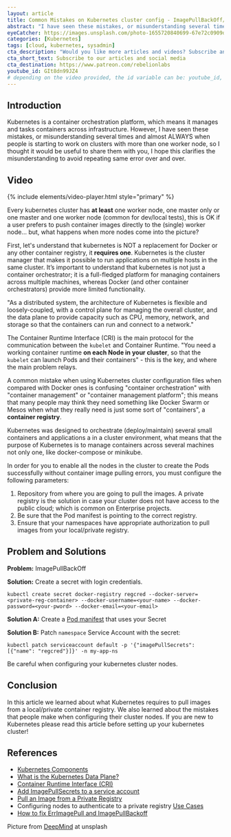 ```yaml
---
layout: article
title: Common Mistakes on Kubernetes cluster config - ImagePullBackOff/ErrImagePull error
abstract: "I have seen these mistakes, or misunderstanding several times and almost ALWAYS when people is starting to work on clusters with more than one worker node, so I thought it would be useful to share them with you."
eyeCatcher: https://images.unsplash.com/photo-1655720840699-67e72c0909d1?ixlib=rb-1.2.1&ixid=MnwxMjA3fDB8MHxwaG90by1wYWdlfHx8fGVufDB8fHx8&auto=format&fit=crop&w=1567&q=80
categories: [Kubernetes]
tags: [cloud, kubernetes, sysadmin]
cta_description: "Would you like more articles and videos? Subscribe and be notified when more material is available"
cta_short_text: Subscribe to our articles and social media
cta_destination: https://www.patreon.com/rebelionlabs
youtube_id: GIt8dn99JZ4
# depending on the video provided, the id variable can be: youtube_id, vimeo_id... etc. Ref: https://github.com/nathancy/jekyll-embed-video
---
```


## Introduction

Kubernetes is a container orchestration platform, which means it manages and tasks containers across infrastructure. However, I have seen these mistakes, or misunderstanding several times and almost ALWAYS when people is starting to work on clusters with more than one worker node, so I thought it would be useful to share them with you, I hope this clarifies the misunderstanding to avoid repeating same error over and over.

## Video

{% include elements/video-player.html style="primary" %}

Every kubernetes cluster has **at least** one worker node, one master only or one master and one worker node (common for dev/local tests), this is OK if a user prefers to push container images directly to the (single) worker node... but, what happens when more nodes come into the picture?

First, let's understand that kubernetes is NOT a replacement for Docker or any other container registry, it **requires one**. Kubernetes is the cluster manager that makes it possible to run applications on multiple hosts in the same cluster. It’s important to understand that kubernetes is not just a container orchestrator; it is a full-fledged platform for managing containers across multiple machines, whereas Docker (and other container orchestrators) provide more limited functionality.

"As a distributed system, the architecture of Kubernetes is flexible and loosely-coupled, with a control plane for managing the overall cluster, and the data plane to provide capacity such as CPU, memory, network, and storage so that the containers can run and connect to a network."

The Container Runtime Interface (CRI) is the main protocol for the communication between the `kubelet` and Container Runtime. "You need a working container runtime **on each Node in your cluster**, so that the `kubelet` can launch Pods and their containers" - this is the key, and where the main problem relays.

A common mistake when using Kubernetes cluster configuration files when compared with Docker ones is confusing "container orchestration" with "container management" or "container management platform"; this means that many people may think they need something like Docker Swarm or Mesos when what they really need is just some sort of "containers", a **container registry**.

Kubernetes was designed to orchestrate (deploy/maintain) several small containers and applications a in a cluster environment, what means that the purpose of Kubernetes is to manage containers across several machines not only one, like docker-compose or minikube.

In order for you to enable all the nodes in the cluster to create the Pods successfully without container image pulling errors, you must configure the following parameters:

1. Repository from where you are going to pull the images. A private registry is the solution in case your cluster does not have access to the public cloud; which is common on Enterprise projects.
2. Be sure that the Pod manifest is pointing to the correct registry.
3. Ensure that your namespaces have appropriate authorization to pull images from your local/private registry.

## Problem and Solutions

**Problem:** ImagePullBackOff

**Solution:** Create a secret with login credentials.

`kubectl create secret docker-registry regcred --docker-server=<private-reg-container> --docker-username=<your-name> --docker-password=<your-pword> --docker-email=<your-email>`

**Solution A:** Create a [Pod manifest](https://raw.githubusercontent.com/kubernetes/website/main/content/en/examples/pods/private-reg-pod.yaml) that uses your Secret

**Solution B:** Patch `namespace` Service Account with the secret:

`kubectl patch serviceaccount default -p '{"imagePullSecrets": [{"name": "regcred"}]}' -n my-app-ns`

Be careful when configuring your kubernetes cluster nodes.

## Conclusion

In this article we learned about what Kubernetes requires to pull images from a local/private container registry. We also learned about the mistakes that people make when configuring their cluster nodes. If you are new to Kubernetes please read this article before setting up your kubernetes cluster!

## References

* [Kubernetes Components](https://kubernetes.io/docs/concepts/overview/components/)
* [What is the Kubernetes Data Plane?](https://spot.io/what-is-kubernetes-data-plane)
* [Container Runtime Interface (CRI)](https://kubernetes.io/docs/concepts/architecture/cri/)
* [Add ImagePullSecrets to a service account](https://kubernetes.io/docs/tasks/configure-pod-container/configure-service-account/#add-imagepullsecrets-to-a-service-account)
* [Pull an Image from a Private Registry](https://kubernetes.io/docs/tasks/configure-pod-container/pull-image-private-registry/)
* Configuring nodes to authenticate to a private registry [Use Cases](https://kubernetes.io/docs/concepts/containers/images/#use-cases)
* [How to fix ErrImagePull and ImagePullBackoff](https://komodor.com/learn/how-to-fix-errimagepull-and-imagepullbackoff/)

Picture from [DeepMind](https://unsplash.com/@deepmind?utm_source=la-rebelion&utm_medium=referral) at unsplash
